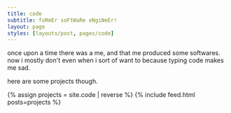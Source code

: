 ```yaml
---
title: code
subtitle: foRmEr soFtWaRe eNgiNeEr!
layout: page
styles: [layouts/post, pages/code]
---
```


once upon a time there was a me, and that me produced some softwares.  now i
mostly don't even when i sort of want to because typing code makes me sad.

here are some projects though.

{% assign projects = site.code | reverse %}
{% include feed.html posts=projects %}
